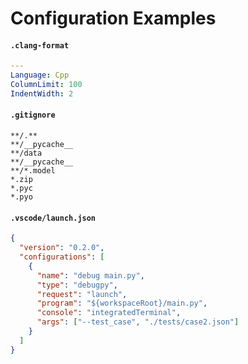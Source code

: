 # Configuration Examples

#### `.clang-format`

```yaml
---
Language: Cpp
ColumnLimit: 100
IndentWidth: 2
```

#### `.gitignore`

```
**/.**
**/__pycache__
**/data
**/__pycache__
**/*.model
*.zip
*.pyc
*.pyo
```

#### `.vscode/launch.json`

```json
{
  "version": "0.2.0",
  "configurations": [
    {
      "name": "debug main.py",
      "type": "debugpy",
      "request": "launch",
      "program": "${workspaceRoot}/main.py",
      "console": "integratedTerminal",
      "args": ["--test_case", "./tests/case2.json"]
    }
  ]
}
```
